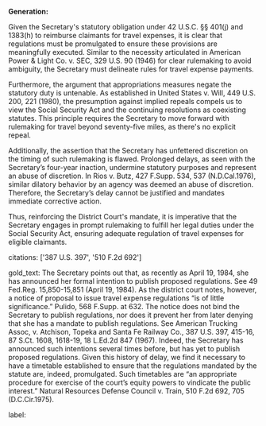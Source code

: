 **Generation:**

Given the Secretary's statutory obligation under 42 U.S.C. §§ 401(j) and 1383(h) to reimburse claimants for travel expenses, it is clear that regulations must be promulgated to ensure these provisions are meaningfully executed. Similar to the necessity articulated in American Power & Light Co. v. SEC, 329 U.S. 90 (1946) for clear rulemaking to avoid ambiguity, the Secretary must delineate rules for travel expense payments. 

Furthermore, the argument that appropriations measures negate the statutory duty is untenable. As established in United States v. Will, 449 U.S. 200, 221 (1980), the presumption against implied repeals compels us to view the Social Security Act and the continuing resolutions as coexisting statutes. This principle requires the Secretary to move forward with rulemaking for travel beyond seventy-five miles, as there's no explicit repeal.

Additionally, the assertion that the Secretary has unfettered discretion on the timing of such rulemaking is flawed. Prolonged delays, as seen with the Secretary’s four-year inaction, undermine statutory purposes and represent an abuse of discretion. In Rios v. Butz, 427 F.Supp. 534, 537 (N.D.Cal.1976), similar dilatory behavior by an agency was deemed an abuse of discretion. Therefore, the Secretary’s delay cannot be justified and mandates immediate corrective action.

Thus, reinforcing the District Court's mandate, it is imperative that the Secretary engages in prompt rulemaking to fulfill her legal duties under the Social Security Act, ensuring adequate regulation of travel expenses for eligible claimants.

citations: ['387 U.S. 397', '510 F.2d 692']

gold_text: The Secretary points out that, as recently as April 19, 1984, she has announced her formal intention to publish proposed regulations. See 49 Fed.Reg. 15,850-15,851 (April 19, 1984). As the district court notes, however, a notice of proposal to issue travel expense regulations “is of little significance.” Pulido, 568 F.Supp. at 632. The notice does not bind the Secretary to publish regulations, nor does it prevent her from later denying that she has a mandate to publish regulations. See American Trucking Assoc, v. Atchison, Topeka and Santa Fe Railway Co., 387 U.S. 397, 415-16, 87 S.Ct. 1608, 1618-19, 18 L.Ed.2d 847 (1967). Indeed, the Secretary has announced such intentions several times before, but has yet to publish proposed regulations. Given this history of delay, we find it necessary to have a timetable established to ensure that the regulations mandated by the statute are, indeed, promulgated. Such timetables are “an appropriate procedure for exercise of the court’s equity powers to vindicate the public interest.” Natural Resources Defense Council v. Train, 510 F.2d 692, 705 (D.C.Cir.1975).

label: 